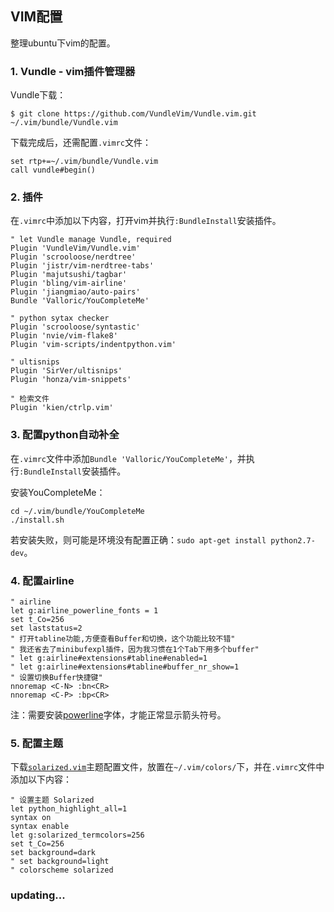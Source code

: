## VIM配置

整理ubuntu下vim的配置。

### 1. Vundle - vim插件管理器

Vundle下载：

    $ git clone https://github.com/VundleVim/Vundle.vim.git ~/.vim/bundle/Vundle.vim

下载完成后，还需配置`.vimrc`文件：

    set rtp+=~/.vim/bundle/Vundle.vim
    call vundle#begin()

### 2. 插件

在`.vimrc`中添加以下内容，打开vim并执行`:BundleInstall`安装插件。

    " let Vundle manage Vundle, required
    Plugin 'VundleVim/Vundle.vim'
    Plugin 'scrooloose/nerdtree'
    Plugin 'jistr/vim-nerdtree-tabs'
    Plugin 'majutsushi/tagbar'
    Plugin 'bling/vim-airline'
    Plugin 'jiangmiao/auto-pairs'
    Bundle 'Valloric/YouCompleteMe'

    " python sytax checker
    Plugin 'scrooloose/syntastic'
    Plugin 'nvie/vim-flake8'
    Plugin 'vim-scripts/indentpython.vim'

    " ultisnips
    Plugin 'SirVer/ultisnips'
    Plugin 'honza/vim-snippets'

    " 检索文件
    Plugin 'kien/ctrlp.vim'

### 3. 配置python自动补全

在`.vimrc`文件中添加`Bundle 'Valloric/YouCompleteMe'`，并执行`:BundleInstall`安装插件。

安装YouCompleteMe：

    cd ~/.vim/bundle/YouCompleteMe
    ./install.sh

若安装失败，则可能是环境没有配置正确：`sudo apt-get install python2.7-dev`。

### 4. 配置airline

    " airline
    let g:airline_powerline_fonts = 1
    set t_Co=256
    set laststatus=2
    " 打开tabline功能,方便查看Buffer和切换，这个功能比较不错"
    " 我还省去了minibufexpl插件，因为我习惯在1个Tab下用多个buffer"
    " let g:airline#extensions#tabline#enabled=1
    " let g:airline#extensions#tabline#buffer_nr_show=1
    " 设置切换Buffer快捷键"
    nnoremap <C-N> :bn<CR>
    nnoremap <C-P> :bp<CR>

注：需要安装[powerline](https://github.com/powerline/fonts)字体，才能正常显示箭头符号。

### 5. 配置主题

下载[`solarized.vim`](https://github.com/altercation/vim-colors-solarized)主题配置文件，放置在`~/.vim/colors/`下，并在`.vimrc`文件中添加以下内容：

    " 设置主题 Solarized
    let python_highlight_all=1
    syntax on
    syntax enable
    let g:solarized_termcolors=256
    set t_Co=256
    set background=dark
    " set background=light
    " colorscheme solarized

### updating...
